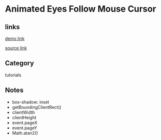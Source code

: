 # Animated Eyes Follow Mouse Cursor

## links
[demo link](https://aldopolojr.github.io/animated-eyes/)

[source link](https://youtu.be/IFNUXlqtROc)

## Category
tutorials

## Notes
- box-shadow: inset
- getBoundingClientRect()
- clientWidth
- clientHeight
- event.pageX
- event.pageY
- Math.atan2()